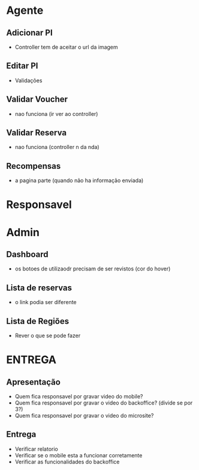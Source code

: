 # Agente

## Adicionar PI
- Controller tem de aceitar o url da imagem

## Editar PI
- Validações

## Validar Voucher
- nao funciona (ir ver ao controller)

## Validar Reserva 
- nao funciona (controller n da nda)

## Recompensas
- a pagina parte (quando não ha informação enviada)

# Responsavel

# Admin
## Dashboard
- os botoes de utilizaodr precisam de ser revistos (cor do hover)

## Lista de reservas
- o link podia ser diferente

## Lista de Regiões
- Rever o que se pode fazer

# ENTREGA

## Apresentação
- Quem fica responsavel por gravar video do mobile?
- Quem fica responsavel por gravar o video do backoffice? (divide se por 3?)
- Quem fica responsavel por gravar o video do microsite?

## Entrega
- Verificar relatorio
- Verificar se o mobile esta a funcionar corretamente
- Verificar as funcionalidades do backoffice
